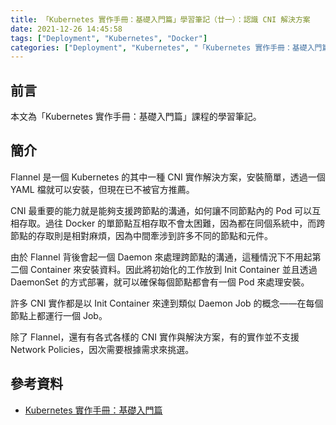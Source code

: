 ```yaml
---
title: 「Kubernetes 實作手冊：基礎入門篇」學習筆記（廿一）：認識 CNI 解決方案
date: 2021-12-26 14:45:58
tags: ["Deployment", "Kubernetes", "Docker"]
categories: ["Deployment", "Kubernetes", "「Kubernetes 實作手冊：基礎入門篇」Study Notes"]
---
```


## 前言

本文為「Kubernetes 實作手冊：基礎入門篇」課程的學習筆記。

## 簡介

Flannel 是一個 Kubernetes 的其中一種 CNI 實作解決方案，安裝簡單，透過一個 YAML 檔就可以安裝，但現在已不被官方推薦。

CNI 最重要的能力就是能夠支援跨節點的溝通，如何讓不同節點內的 Pod 可以互相存取。過往 Docker 的單節點互相存取不會太困難，因為都在同個系統中，而跨節點的存取則是相對麻煩，因為中間牽涉到許多不同的節點和元件。

由於 Flannel 背後會起一個 Daemon 來處理跨節點的溝通，這種情況下不用起第二個 Container 來安裝資料。因此將初始化的工作放到 Init Container 並且透過 DaemonSet 的方式部署，就可以確保每個節點都會有一個 Pod 來處理安裝。

許多 CNI 實作都是以 Init Container 來達到類似 Daemon Job 的概念——在每個節點上都運行一個 Job。

除了 Flannel，還有有各式各樣的 CNI 實作與解決方案，有的實作並不支援 Network Policies，因次需要根據需求來挑選。

## 參考資料

- [Kubernetes 實作手冊：基礎入門篇](https://hiskio.com/courses/349/about)
